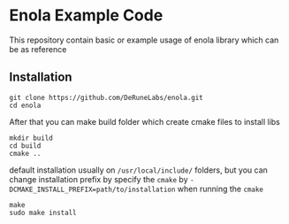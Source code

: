 # Enola Example Code

This repository contain basic or example usage of enola library which can be as reference

## Installation

```
git clone https://github.com/DeRuneLabs/enola.git
cd enola
```
After that you can make build folder which create cmake files to install libs
```
mkdir build
cd build
cmake ..
```
default installation usually on `/usr/local/include/` folders, but you can change installation prefix by specify the `cmake` by `-DCMAKE_INSTALL_PREFIX=path/to/installation` when running the `cmake`

```
make
sudo make install
```
